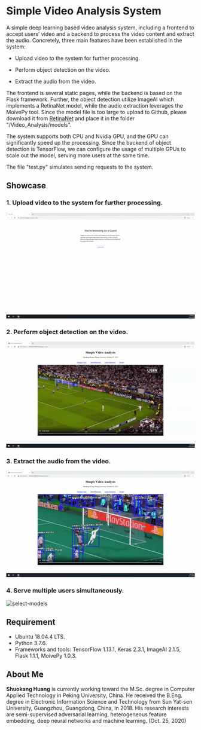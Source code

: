 # Simple Video Analysis System

A simple deep learning based video analysis system, including a frontend to accept users’ video and a backend to process the video content and extract the audio. Concretely, three main features have been established in the system:

- Upload video to the system for further processing.

- Perform object detection on the video.

- Extract the audio from the video.

The frontend is several static pages, while the backend is based on the Flask framework. Further, the object detection utilize ImageAI which implements a RetinaNet model, while the audio extraction leverages the MoivePy tool. Since the model file is too large to upload to Github, please download it from [RetinaNet](https://github.com/OlafenwaMoses/ImageAI/releases/download/1.0/resnet50_coco_best_v2.0.1.h5) and place it in the folder "/Video_Analysis/models". 

The system supports both CPU and Nvidia GPU, and the GPU can significantly speed up the processing. Since the backend of object detection is TensorFlow, we can configure the usage of multiple GPUs to scale out the model, serving more users at the same time.

The file "test.py" simulates sending requests to the system.

## Showcase
### 1. Upload video to the system for further processing.

![select-models](demo/0-demo-upload.gif)

### 2. Perform object detection on the video.

![select-models](demo/1-demo-detection.gif)

### 3. Extract the audio from the video.

![select-models](demo/2-demo-audio-extraction.gif)

### 4. Serve multiple users simultaneously.

![select-models](demo/3-demo-multiple-users.gif)

## Requirement
- Ubuntu 18.04.4 LTS.
- Python 3.7.6.
- Frameworks and tools: TensorFlow 1.13.1, Keras 2.3.1, ImageAI 2.1.5, Flask 1.1.1, MoivePy 1.0.3.

## About Me
**Shuokang Huang** is currently working toward the M.Sc. degree in Computer Applied Technology in Peking University, China. He received the B.Eng. degree in Electronic Information Science and Technology from Sun Yat-sen University, Guangzhou, Guangdong, China, in 2018. His research interests are semi-supervised adversarial learning, heterogeneous feature embedding, deep neural networks and machine learning. (Oct. 25, 2020)
